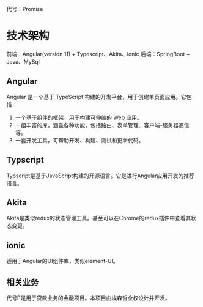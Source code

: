 代号：Promise

# 技术架构

前端：Angular(version 11) + Typescript、Akita、ionic
后端：SpringBoot + Java、MySql

## Angular

Angular 是一个基于 TypeScript 构建的开发平台，用于创建单页面应用。它包括：
1. 一个基于组件的框架，用于构建可伸缩的 Web 应用。
2. 一组丰富的库，涵盖各种功能，包括路由、表单管理、客户端-服务器通信等。
3. 一套开发工具，可帮助开发、构建、测试和更新代码。

## Typscript

Typscript是基于JavaScript构建的开源语言。它是进行Angular应用开发的推荐语言。

## Akita

Akita是类似redux的状态管理工具。甚至可以在Chrome的redux插件中查看其状态变更。

## ionic

适用于Angular的UI组件库，类似element-UI。

## 相关业务

代号P是用于贷款业务的金融项目。本项目由埃森哲全权设计并开发。


